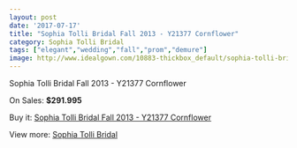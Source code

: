 ```yaml
---
layout: post
date: '2017-07-17'
title: "Sophia Tolli Bridal Fall 2013 - Y21377 Cornflower"
category: Sophia Tolli Bridal
tags: ["elegant","wedding","fall","prom","demure"]
image: http://www.idealgown.com/10883-thickbox_default/sophia-tolli-bridal-fall-2013-y21377-cornflower.jpg
---
```

Sophia Tolli Bridal Fall 2013 - Y21377 Cornflower

On Sales: **$291.995**
<a href="https://www.idealgown.com/en/sophia-tolli-bridal/4467-sophia-tolli-bridal-fall-2013-y21377-cornflower.html"><amp-img layout="responsive" width="600" height="600" src="//www.idealgown.com/10883-thickbox_default/sophia-tolli-bridal-fall-2013-y21377-cornflower.jpg" alt="Sophia Tolli Bridal Fall 2013 - Y21377 Cornflower 0" /></a>
<a href="https://www.idealgown.com/en/sophia-tolli-bridal/4467-sophia-tolli-bridal-fall-2013-y21377-cornflower.html"><amp-img layout="responsive" width="600" height="600" src="//www.idealgown.com/10884-thickbox_default/sophia-tolli-bridal-fall-2013-y21377-cornflower.jpg" alt="Sophia Tolli Bridal Fall 2013 - Y21377 Cornflower 1" /></a>

Buy it: [Sophia Tolli Bridal Fall 2013 - Y21377 Cornflower](https://www.idealgown.com/en/sophia-tolli-bridal/4467-sophia-tolli-bridal-fall-2013-y21377-cornflower.html "Sophia Tolli Bridal Fall 2013 - Y21377 Cornflower")

View more: [Sophia Tolli Bridal](https://www.idealgown.com/en/52-sophia-tolli-bridal "Sophia Tolli Bridal")